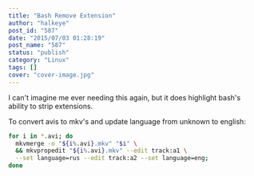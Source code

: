 ```yaml
---
title: "Bash Remove Extension"
author: "halkeye"
post_id: "587"
date: "2015/07/03 01:28:19"
post_name: "587"
status: "publish"
category: "Linux"
tags: []
cover: "cover-image.jpg"
---
```


I can't imagine me ever needing this again, but it does highlight bash's ability to strip extensions.

To convert avis to mkv's and update language from unknown to english:

```bash
for i in *.avi; do
  mkvmerge -o "${i%.avi}.mkv" "$i" \
  && mkvpropedit "${i%.avi}.mkv" --edit track:a1 \
  --set language=rus --edit track:a2 --set language=eng;
done
```
